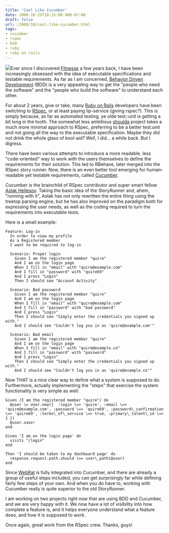 ```yaml
---
title: 'Cool Like Cucumber'
date: 2008-10-25T16:15:00.000-07:00
draft: false
url: /2008/10/cool-like-cucumber.html
tags: 
- cucumber
- rspec
- bdd
- ruby
- ruby on rails
---
```


[![](http://www.la2day.com/files/imagecache/full_article_image/files/cucumbereyes.jpg)](http://www.la2day.com/files/imagecache/full_article_image/files/cucumbereyes.jpg)Ever since I discovered [Fitnesse](http://fitnesse.org/) a few years back, I have been increasingly obsessed with the idea of executable specifications and testable requirements. As far as I am concerned, [Behavior Driven Development](http://en.wikipedia.org/wiki/Behavior_driven_development) (BDD) is a very appealing way to get the "people who need the software" and the "people who build the software" to understand each other.  
  
For about 2 years, give or take, many [Ruby on Rails](http://www.rubyonrails.org/) developers have been switching to [RSpec](http://rspec.info/), or at least paying lip-service (giving rspec?). This is simply because, as far as automated testing, ye olde test::unit is getting a bit long in the tooth. The somewhat less ambitious [shoulda](http://www.thoughtbot.com/projects/shoulda) project takes a much more minimal approach to RSpec, preferring to be a better test:unit and not going all the way to the executable specification. Maybe they did not drink the whole glass of kool-aid? Well, I did... a while back. But I digress.  
  
There have been various attempts to introduce a more readable, less "code-oriented" way to work with the users themselves to define the requirements for their solution. This led to RBehave, later merged into the RSpec story runner. Now, there is an even better tool emerging for human-readable yet testable requirements, called [Cucumber](http://github.com/aslakhellesoy/cucumber/tree/master).  
  
Cucumber is the brainchild of RSpec contributor and super smart fellow [Aslak Hellesoy](http://blog.aslakhellesoy.com/). Taking the basic idea of the StoryRunner and, ahem, "running with it", Aslak has not only rewritten the entire thing using the treetop parsing engine, but he has also improved on the paradigm both for expressing the user needs, as well as the coding required to turn the requirements into executable tests.  
  
Here is a small example:  
```
Feature: Log-in  
  In order to view my profile  
  As a Registered member  
  I want to be required to log-in  
  
  Scenario: Proper login  
    Given I am the registered member "quire"  
    And I am on the login page  
    When I fill in "email" with "quire@example.com"  
    And I fill in "password" with "quire69"  
    And I press "Login"  
    Then I should see "Account Activity"  
  
  Scenario: Bad password  
    Given I am the registered member "quire"  
    And I am on the login page  
    When I fill in "email" with "quire@example.com"  
    And I fill in "password" with "bad password"  
    And I press "Login"  
    Then I should see "Simply enter the credentials you signed up with."  
    And I should see "Couldn't log you in as 'quire@example.com'"  
    
  Scenario: Bad email  
    Given I am the registered member "quire"  
    And I am on the login page  
    When I fill in "email" with "quire@example.co"  
    And I fill in "password" with "password"  
    And I press "Login"  
    Then I should see "Simply enter the credentials you signed up with."  
    And I should see "Couldn't log you in as 'quire@example.co'" 
```  
  
Now THAT is a nice clear way to define what a system is supposed to do. Furthermore, actually implementing the "steps" that exercise the system functionality is very simple as well:  
```
Given /I am the registered member "quire"/ do  
  @user \= User.new({  :login \=> 'quire', :email \=> 'quire@example.com', :password \=> 'quire69', :password\_confirmation \=> 'quire69', :terms\_of\_service \=> true, :primary\_talent\_id \=> 1 })  
  @user.save!  
end  
  
Given 'I am on the login page' do  
  visits "/login"  
end  
  
Then 'I should be taken to my dashboard page' do  
  response.request.path.should \== user\_path(@user)  
end  

```  
  
Since [WebRat](http://github.com/brynary/webrat/tree/master) is fully integrated into Cucumber, and there are already a group of useful steps included, you can get surprisingly far while defining fairly few steps of your own. And when you do have to, working with Cucumber really is quite superior to the old StoryRunner.  
  
I am working on two projects right now that are using BDD and Cucumber, and we are very happy with it. We now have a lot of visibility into how complete a feature is, and it helps everyone understand what a feature does, and how it is supposed to work.  
  
Once again, great work from the RSpec crew. Thanks, guys!